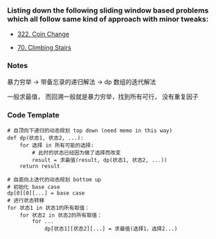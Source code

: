 ### Listing down the following sliding window based problems which all follow same kind of approach with minor tweaks:

* [322. Coin Change](https://leetcode.com/problems/coin-change/)

* [70. Climbing Stairs](https://leetcode.com/problems/climbing-stairs/)


### Notes

暴力穷举 -> 带备忘录的递归解法 -> dp 数组的迭代解法

一般求最值， 而回溯一般就是暴力穷举，找到所有可行， 没有重复因子

### Code Template

```python3
# 自顶向下递归的动态规划 top down (need memo in this way)
def dp(状态1, 状态2, ...):
    for 选择 in 所有可能的选择:
        # 此时的状态已经因为做了选择而改变
        result = 求最值(result, dp(状态1, 状态2, ...))
    return result

# 自底向上迭代的动态规划 bottom up
# 初始化 base case
dp[0][0][...] = base case
# 进行状态转移
for 状态1 in 状态1的所有取值：
    for 状态2 in 状态2的所有取值：
        for ...
            dp[状态1][状态2][...] = 求最值(选择1，选择2...)
```
